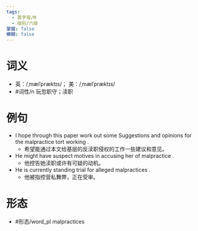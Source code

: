 ```yaml
---
tags:
  - 首字母/M
  - 级别/六级
掌握: false
模糊: false
---
```

# 词义
- 英：/ˌmælˈpræktɪs/； 美：/ˌmælˈpræktɪs/
- #词性/n  玩忽职守；渎职
# 例句
- I hope through this paper work out some Suggestions and opinions for the malpractice tort working .
	- 希望能通过本文给基层的反渎职侵权的工作一些建议和意见。
- He might have suspect motives in accusing her of malpractice .
	- 他控告她渎职或许有可疑的动机。
- He is currently standing trial for alleged malpractices .
	- 他被指控营私舞弊，正在受审。
# 形态
- #形态/word_pl malpractices
